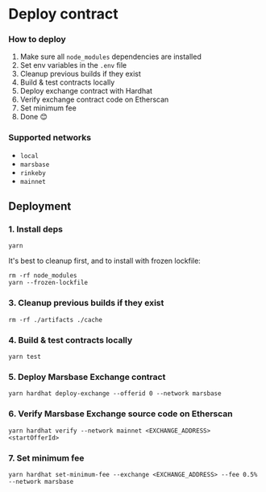 # Deploy contract


### How to deploy
1. Make sure all `node_modules` dependencies are installed
2. Set env variables in the `.env` file
3. Cleanup previous builds if they exist
4. Build & test contracts locally
5. Deploy exchange contract with Hardhat
6. Verify exchange contract code on Etherscan
7. Set minimum fee
8. Done 😊

### Supported networks

- `local`
- `marsbase`
- `rinkeby`
- `mainnet`

## Deployment

### 1. Install deps

```shell
yarn
```

It's best to cleanup first, and to install with frozen lockfile:

```shell
rm -rf node_modules
yarn --frozen-lockfile
```

### 3. Cleanup previous builds if they exist

```shell
rm -rf ./artifacts ./cache
```

### 4. Build & test contracts locally

```shell
yarn test
```

### 5. Deploy Marsbase Exchange contract

```shell
yarn hardhat deploy-exchange --offerid 0 --network marsbase
```

### 6. Verify Marsbase Exchange source code on Etherscan

```shell
yarn hardhat verify --network mainnet <EXCHANGE_ADDRESS> <startOfferId>
```

### 7. Set minimum fee

```
yarn hardhat set-minimum-fee --exchange <EXCHANGE_ADDRESS> --fee 0.5% --network marsbase
```